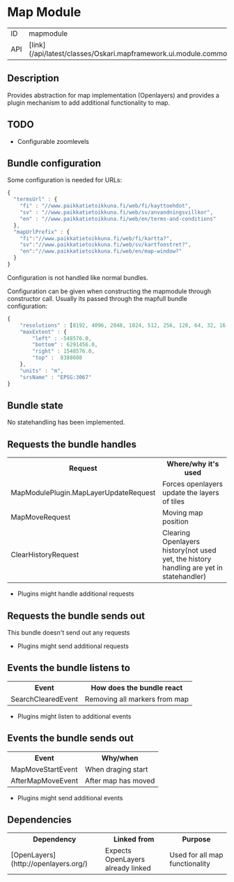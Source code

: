 # Map Module

<table class="table">
  <tr>
    <td>ID</td><td>mapmodule</td>
  </tr>
  <tr>
    <td>API</td><td>[link](/api/latest/classes/Oskari.mapframework.ui.module.common.MapModule.html)</td>
  </tr>
</table>

## Description

Provides abstraction for map implementation (Openlayers) and provides a plugin mechanism to add additional functionality to map.

## TODO

- Configurable zoomlevels

## Bundle configuration

Some configuration is needed for URLs:
```javascript
{
  "termsUrl" : {
    "fi" : "//www.paikkatietoikkuna.fi/web/fi/kayttoehdot",
    "sv" : "//www.paikkatietoikkuna.fi/web/sv/anvandningsvillkor",
    "en" : "//www.paikkatietoikkuna.fi/web/en/terms-and-conditions"
  },
  "mapUrlPrefix" : {
    "fi":"//www.paikkatietoikkuna.fi/web/fi/kartta?",
    "sv":"//www.paikkatietoikkuna.fi/web/sv/kartfonstret?",
    "en":"//www.paikkatietoikkuna.fi/web/en/map-window?"
  }
}
```

Configuration is not handled like normal bundles. 

Configuration can be given when constructing the mapmodule through constructor call. Usually its passed through the mapfull bundle configuration:

```javascript
{
    "resolutions" : [8192, 4096, 2048, 1024, 512, 256, 128, 64, 32, 16, 8, 4, 2, 1, 0.5, 0.25],
    "maxExtent" : {
        "left" : -548576.0,
        "bottom" : 6291456.0,
        "right" : 1548576.0,
        "top" :  8388608
    },
    "units" : "m",
    "srsName" : "EPSG:3067"
}
```

## Bundle state

No statehandling has been implemented.

## Requests the bundle handles

<table class="table">
  <tr>
    <th> Request </th><th> Where/why it's used</th>
  </tr>
  <tr>
    <td> MapModulePlugin.MapLayerUpdateRequest </td><td> Forces openlayers update the layers of tiles</td>
  </tr>
  <tr>
    <td> MapMoveRequest </td><td> Moving map position</td>
  </tr>
  <tr>
    <td> ClearHistoryRequest </td><td> Clearing Openlayers history(not used yet, the history handling are yet in statehandler)</td>
  </tr>
</table>

* Plugins might handle additional requests

## Requests the bundle sends out

This bundle doesn't send out any requests

* Plugins might send additional requests

## Events the bundle listens to

<table class="table">
  <tr>
    <th> Event </th><th> How does the bundle react</th>
  </tr>
  <tr>
    <td> SearchClearedEvent</td><td> Removing all markers from map</td>
  </tr>
</table>

* Plugins might listen to additional events

## Events the bundle sends out

<table class="table">
  <tr>
    <th> Event </th><th>Why/when</th>
  </tr>
  <tr>
    <td> MapMoveStartEvent </td><td> When draging start</td>
  </tr>
  <tr>
    <td> AfterMapMoveEvent</td><td> After map has moved</td>
  </tr>
</table>

* Plugins might send additional events

## Dependencies

<table class="table">
  <tr>
    <th> Dependency </th><th> Linked from </th><th> Purpose </th>
  </tr>
  <tr>
    <td> [OpenLayers](http://openlayers.org/) </td>
    <td> Expects OpenLayers already linked </td>
    <td> Used for all map functionality</td>
  </tr>
</table>
